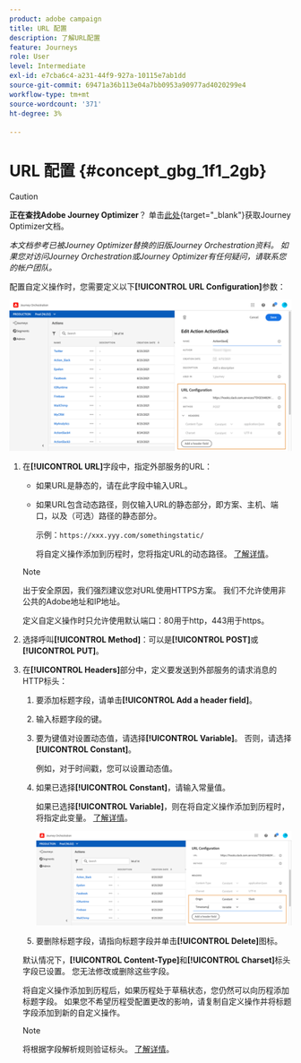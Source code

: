 ```yaml
---
product: adobe campaign
title: URL 配置
description: 了解URL配置
feature: Journeys
role: User
level: Intermediate
exl-id: e7cba6c4-a231-44f9-927a-10115e7ab1dd
source-git-commit: 69471a36b113e04a7bb0953a90977ad4020299e4
workflow-type: tm+mt
source-wordcount: '371'
ht-degree: 3%

---
```


# URL 配置 {#concept_gbg_1f1_2gb}



>[!CAUTION]
>
>**正在查找Adobe Journey Optimizer**？ 单击[此处](https://experienceleague.adobe.com/zh-hans/docs/journey-optimizer/using/ajo-home){target="_blank"}获取Journey Optimizer文档。
>
>
>_本文档参考已被Journey Optimizer替换的旧版Journey Orchestration资料。 如果您对访问Journey Orchestration或Journey Optimizer有任何疑问，请联系您的帐户团队。_


配置自定义操作时，您需要定义以下&#x200B;**[!UICONTROL URL Configuration]**&#x200B;参数：

![](../assets/journeyurlconfiguration.png)

1. 在&#x200B;**[!UICONTROL URL]**&#x200B;字段中，指定外部服务的URL：

   * 如果URL是静态的，请在此字段中输入URL。

   * 如果URL包含动态路径，则仅输入URL的静态部分，即方案、主机、端口，以及（可选）路径的静态部分。

     示例：`https://xxx.yyy.com/somethingstatic/`

     将自定义操作添加到历程时，您将指定URL的动态路径。 [了解详情](../building-journeys/using-custom-actions.md)。

   >[!NOTE]
   >
   >出于安全原因，我们强烈建议您对URL使用HTTPS方案。 我们不允许使用非公共的Adobe地址和IP地址。
   >
   >定义自定义操作时只允许使用默认端口：80用于http，443用于https。

1. 选择呼叫&#x200B;**[!UICONTROL Method]**：可以是&#x200B;**[!UICONTROL POST]**&#x200B;或&#x200B;**[!UICONTROL PUT]**。
1. 在&#x200B;**[!UICONTROL Headers]**&#x200B;部分中，定义要发送到外部服务的请求消息的HTTP标头：
   1. 要添加标题字段，请单击&#x200B;**[!UICONTROL Add a header field]**。
   1. 输入标题字段的键。
   1. 要为键值对设置动态值，请选择&#x200B;**[!UICONTROL Variable]**。 否则，请选择&#x200B;**[!UICONTROL Constant]**。

      例如，对于时间戳，您可以设置动态值。

   1. 如果已选择&#x200B;**[!UICONTROL Constant]**，请输入常量值。

      如果已选择&#x200B;**[!UICONTROL Variable]**，则在将自定义操作添加到历程时，将指定此变量。 [了解详情](../building-journeys/using-custom-actions.md)。

      ![](../assets/journeyurlconfiguration2.png)

   1. 要删除标题字段，请指向标题字段并单击&#x200B;**[!UICONTROL Delete]**&#x200B;图标。

   默认情况下，**[!UICONTROL Content-Type]**&#x200B;和&#x200B;**[!UICONTROL Charset]**&#x200B;标头字段已设置。 您无法修改或删除这些字段。

   将自定义操作添加到历程后，如果历程处于草稿状态，您仍然可以向历程添加标题字段。 如果您不希望历程受配置更改的影响，请复制自定义操作并将标题字段添加到新的自定义操作。

   >[!NOTE]
   >
   >将根据字段解析规则验证标头。 [了解详情](https://tools.ietf.org/html/rfc7230#section-3.2.4)。
